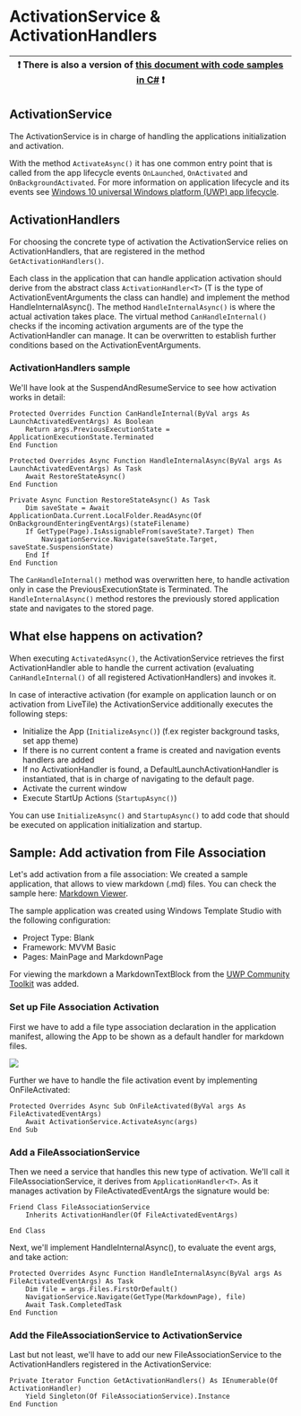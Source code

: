 # ActivationService & ActivationHandlers

:heavy_exclamation_mark: There is also a version of [this document with code samples in C#](./activation.md) :heavy_exclamation_mark: |
------------------------------------------------------------------------------------------------------------------------------------- |

## ActivationService

The ActivationService is in charge of handling the applications initialization and activation.

With the method `ActivateAsync()` it has one common entry point that is called from the app lifecycle events `OnLaunched`, `OnActivated` and `OnBackgroundActivated`. 
For more information on application lifecycle and its events see [Windows 10 universal Windows platform (UWP) app lifecycle](https://docs.microsoft.com/en-us/windows/uwp/launch-resume/app-lifecycle).

## ActivationHandlers

For choosing the concrete type of activation the ActivationService relies on ActivationHandlers, that are registered in the method `GetActivationHandlers()`.

Each class in the application that can handle application activation should derive from the abstract class `ActivationHandler<T>` (T is the type of ActivationEventArguments the class can handle) and implement the method HandleInternalAsync().
The method `HandleInternalAsync()` is where the actual activation takes place.
The virtual method `CanHandleInternal()` checks if the incoming activation arguments are of the type the ActivationHandler can manage. It can be overwritten to establish further conditions based on the ActivationEventArguments.

### ActivationHandlers sample

We'll have look at the SuspendAndResumeService to see how activation works in detail:

```vbnet
Protected Overrides Function CanHandleInternal(ByVal args As LaunchActivatedEventArgs) As Boolean
    Return args.PreviousExecutionState = ApplicationExecutionState.Terminated
End Function

Protected Overrides Async Function HandleInternalAsync(ByVal args As LaunchActivatedEventArgs) As Task
    Await RestoreStateAsync()
End Function

Private Async Function RestoreStateAsync() As Task
    Dim saveState = Await ApplicationData.Current.LocalFolder.ReadAsync(Of OnBackgroundEnteringEventArgs)(stateFilename)
    If GetType(Page).IsAssignableFrom(saveState?.Target) Then
        NavigationService.Navigate(saveState.Target, saveState.SuspensionState)
    End If
End Function
```

The `CanHandleInternal()` method was overwritten here, to handle activation only in case the PreviousExecutionState is Terminated.
The `HandleInternalAsync()` method restores the previously stored application state and navigates to the stored page.

## What else happens on activation?

When executing `ActivatedAsync()`, the ActivationService retrieves the first ActivationHandler able to handle the current activation (evaluating `CanHandleInternal()` of all registered ActivationHandlers) and invokes it.

In case of interactive activation (for example on application launch or on activation from LiveTile) the ActivationService additionally executes the following steps:

* Initialize the App (`InitializeAsync()`) (f.ex register background tasks, set app theme)
* If there is no current content a frame is created and navigation events handlers are added
* If no ActivationHandler is found, a DefaultLaunchActivationHandler is instantiated, that is in charge of navigating to the default page.
* Activate the current window
* Execute StartUp Actions (`StartupAsync()`)

You can use `InitializeAsync()` and `StartupAsync()` to add code that should be executed on application initialization and startup.

## Sample: Add activation from File Association

Let's add activation from a file association:
We created a sample application, that allows to view markdown (.md) files. You can check the sample here: [Markdown Viewer](/samples/activation).

The sample application was created using Windows Template Studio with the following configuration:

* Project Type: Blank
* Framework: MVVM Basic
* Pages: MainPage and MarkdownPage

For viewing the markdown a MarkdownTextBlock from the [UWP Community Toolkit](https://github.com/Microsoft/UWPCommunityToolkit) was added. 

### Set up File Association Activation

First we have to add a file type association declaration in the application manifest, allowing the App to be shown as a default handler for markdown files.

![](resources/activation/DeclarationFileAssociation.PNG) 

Further we have to handle the file activation event by implementing OnFileActivated:

```vbnet
Protected Overrides Async Sub OnFileActivated(ByVal args As FileActivatedEventArgs)
    Await ActivationService.ActivateAsync(args)
End Sub
```

### Add a FileAssociationService

Then we need a service that handles this new type of activation. We'll call it FileAssociationService, it derives from `ApplicationHandler<T>`. 
As it manages activation by File​Activated​Event​Args the signature would be: 

```vbnet
Friend Class FileAssociationService
    Inherits ActivationHandler(Of FileActivatedEventArgs)

End Class
```

Next, we'll implement HandleInternalAsync(), to evaluate the event args, and take action:

```vbnet
Protected Overrides Async Function HandleInternalAsync(ByVal args As FileActivatedEventArgs) As Task
    Dim file = args.Files.FirstOrDefault()
    NavigationService.Navigate(GetType(MarkdownPage), file)
    Await Task.CompletedTask
End Function
```

### Add the FileAssociationService to ActivationService

Last but not least, we'll have to add our new FileAssociationService to the ActivationHandlers registered in the ActivationService:

```vbnet
Private Iterator Function GetActivationHandlers() As IEnumerable(Of ActivationHandler)
    Yield Singleton(Of FileAssociationService).Instance
End Function
```
